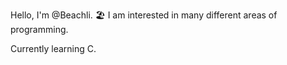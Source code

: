 Hello, I'm @Beachli. 🏖️
I am interested in many different areas of programming.

Currently learning C.